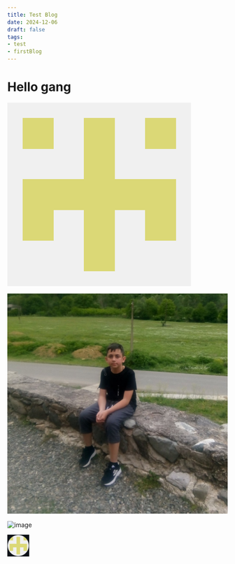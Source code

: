 ```yaml
---
title: Test Blog
date: 2024-12-06
draft: false
tags: 
- test 
- firstBlog
---
```


# Hello gang

![image](/images/avatar.png)

![image](/images/Pasted_image_20241222125028.png)

![image](https://scontent.ftbs5-3.fna.fbcdn.net/v/t39.30808-6/466001138_9041429502556328_789849932317665491_n.jpg?_nc_cat=109&ccb=1-7&_nc_sid=833d8c&_nc_ohc=ysJWFefniTEQ7kNvgERs5I_&_nc_zt=23&_nc_ht=scontent.ftbs5-3.fna&_nc_gid=AVTr4jtkvCe_g5zi_f6uubg&oh=00_AYD8_oQ1GtQMGTNXDPqpQ93AqudxOLYL1N8gGgqq6OCRIQ&oe=676D8CA6)

![image](/images/pp.png)